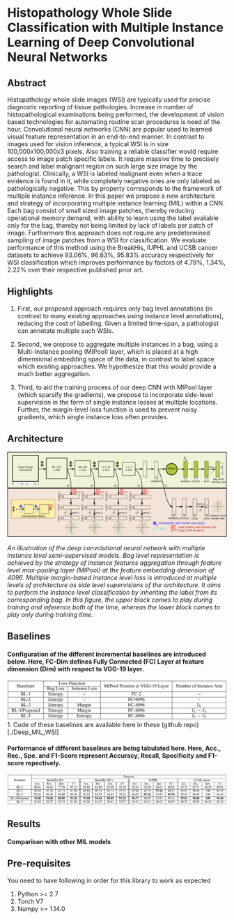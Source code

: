 # Histopathology Whole Slide Classification with Multiple Instance Learning of Deep Convolutional Neural Networks

## Abstract
Histopathology whole slide images (WSI) are typically used for precise diagnostic reporting of tissue pathologies. Increase in number of histopathological examinations being performed, the development of vision based technologies for automating routine scan procedures is need of the hour. Convolutional neural networks (CNN) are popular used to learned visual feature representation in an end-to-end manner. In contrast to images used for vision inference, a typical WSI is in size 100,000x100,000x3 pixels. Also training a reliable classifier would require access to image patch specific labels. It require massive time to precisely search and label malignant region on such large size image by the pathologist. Clinically, a WSI is labeled malignant even when a trace evidence is found in it, while completely negative ones are only labeled as pathologically negative. This by property corresponds to the framework of multiple instance inference. In this paper we propose a new architecture and strategy of incorporating multiple instance learning (MIL) within a CNN. Each bag consist of small sized image patches, thereby reducing operational memory demand, with ability to learn using the label available only for the bag, thereby not being limited by lack of labels per patch of image. Furthermore this approach does not require any predetermined sampling of image patches from a WSI for classification. We evaluate performance of this method using the BreakHis, IUPHL and UCSB cancer datasets to achieve 93.06%, 96.63%, 95.83% accuracy respectively for WSI classification which improves performance by factors of 4.79%, 1.34%, 2.22% over their respective published prior art.

## Highlights
1. First, our proposed approach requires only bag level annotations (in contrast to many existing approaches using instance level annotations), reducing the cost of labelling. Given a limited time-span, a pathologist can annotate multiple such WSIs. 

2. Second, we propose to aggregate multiple instances in a bag, using a Multi-Instance pooling (MIPool) layer, which is placed at a high dimensional embedding space of the data, in contrast to label space which existing approaches. We hypothesize that this would provide a much better aggregation.

3. Third, to aid the training process of our deep CNN with MIPool layer (which sparsify the gradients), we propose to incorporate side-level supervision in the form of single instance losses at multiple locations. Further, the margin-level loss function is used to prevent noisy gradients, which single instance loss often provides.   

## Architecture

<img src="ref_figs/main_block_2.png">

*An illustration of the deep convolutional neural network with multiple instance level semi-supervised models. Bag level representation is achieved by the strategy of instance features aggregation through feature level max-pooling layer (MIPool) at the feature embedding dimension of 4096. Multiple margin-based instance level loss is introduced at multiple levels of architecture as side level supervisions of the architecture. It aims to perform the instance level classification by inheriting the label from its corresponding bag. In this figure, the upper block comes to play during training and inference both of the time, whereas the lower block comes to play only during training time.*

## Baselines
#### Configuration of the different incremental baselines are introduced below. Here, FC-Dim defines Fully Connected (FC) Layer at feature dimension (Dim) with respect to VGG-19 layer. 
<img src="ref_figs/baselines.png">
1. Code of these baselines are available here in these (github repo)[./Deep_MIL_WSI]

#### Performance of different baselines are being tabulated here. Here, Acc., Rec., Spe. and F1-Score represent Accuracy, Recall, Specificity and F1-score repectively.
<img src="ref_figs/baseline_results.png">

## Results
#### Comparison with other MIL models 


## Pre-requisites
You need to have following in order for this library to work as expected
1. Python >= 2.7
2. Torch V7
3. Numpy >= 1.14.0



